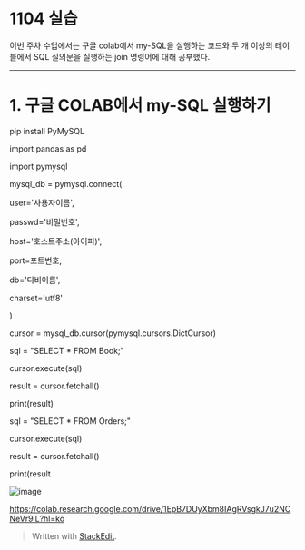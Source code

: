 # 1104 실습

이번 주차 수업에서는 구글 colab에서 my-SQL을 실행하는  코드와 두 개 이상의 테이블에서 SQL 질의문을 실행하는 join 명령어에 대해 공부했다.

---
# 1. 구글 COLAB에서 my-SQL 실행하기
pip install PyMySQL

import pandas as pd

import pymysql

mysql_db = pymysql.connect(

user='사용자이름',

passwd='비밀번호',

host='호스트주소(아이피)',

port=포트번호,

db='디비이름',

charset='utf8'

)

cursor = mysql_db.cursor(pymysql.cursors.DictCursor)

sql = "SELECT * FROM Book;"

cursor.execute(sql)

result = cursor.fetchall()

print(result)

sql = "SELECT * FROM Orders;"

cursor.execute(sql)

result = cursor.fetchall()

print(result


![image](https://user-images.githubusercontent.com/114793024/200758924-02a3740e-800e-4ec1-ade1-587e72fb526d.png)

https://colab.research.google.com/drive/1EpB7DUyXbm8IAgRVsgkJ7u2NCNeVr9iL?hl=ko





> Written with [StackEdit](https://stackedit.io/).
<!--stackedit_data:
eyJoaXN0b3J5IjpbMTI2MzIyMjM4MCwtMTUyNDAzMjY2Nl19
-->